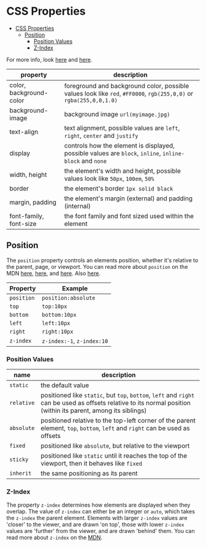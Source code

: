 
# CSS Properties


- [CSS Properties](#css-properties)
  - [Position](#position)
    - [Position Values](#position-values)
    - [Z-Index](#z-index)

For more info, look [here](https://developer.mozilla.org/en-US/docs/Web/CSS/Reference) and [here](https://www.w3schools.com/cssref/).


| property | description |
|--- |--- |
| color, background-color | foreground and background color, possible values look like `red`, `#FF0000`, `rgb(255,0,0)` or `rgba(255,0,0,1.0)`  |
| background-image | background image `url(myimage.jpg)`|
| text-align | text alignment, possible values are `left`, `right`, `center` and `justify` |
| display | controls how the element is displayed, possible values are `block`, `inline`, `inline-block` and `none` |
| width, height | the element's width and height, possible values look like `50px`, `100em`, `50%` |
| border | the element's border `1px solid black` |
| margin, padding | the element's margin (external) and padding (internal) |
| font-family, font-size | the font family and font sized used within the element |



## Position

The `position` property controls an elements position, whether it's relative to the parent, page, or viewport. You can read more about `position` on the MDN [here](https://developer.mozilla.org/en-US/docs/Learn/CSS/CSS_layout/Positioning), [here](https://developer.mozilla.org/en-US/docs/Web/CSS/position), and [here](https://developer.mozilla.org/en-US/docs/Learn/CSS/CSS_layout/Practical_positioning_examples). Also [here](https://cssreference.io/positioning/).

| Property | Example |
|--- |--- |
| `position` | `position:absolute` |
| `top` | `top:10px` |
| `bottom` | `bottom:10px` |
| `left` | `left:10px` |
| `right` | `right:10px` |
| `z-index`| `z-index:-1`, `z-index:10` |


### Position Values

| name | description |
|--- |--- |
| `static` | the default value |
| `relative` | positioned like `static`, but `top`, `bottom`, `left` and `right` can be used as offsets relative to its normal position (within its parent, among its siblings) |
| `absolute` | positioned relative to the top-left corner of the parent element, `top`, `bottom`, `left` and `right` can be used as offsets |
| `fixed` | positioned like `absolute`, but relative to the viewport |
| `sticky` | positioned like `static` until it reaches the top of the viewport, then it behaves like `fixed` |
| `inherit` | the same positioning as its parent |


### Z-Index

The property `z-index` determines how elements are displayed when they overlap. The value of `z-index` can either be an integer or `auto`, which takes the `z-index` the parent element. Elements with larger `z-index` values are 'closer' to the viewer, and are drawn 'on top', those with lower `z-index` values are 'further' from the viewer, and are drawn 'behind' them. You can read more about `z-index` on the [MDN](https://developer.mozilla.org/en-US/docs/Web/CSS/z-index).




